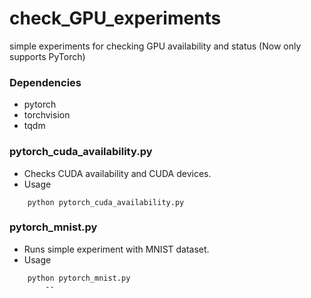 # check_GPU_experiments
simple experiments for checking GPU availability and status (Now only supports PyTorch)

### Dependencies
- pytorch
- torchvision
- tqdm

### pytorch_cuda_availability.py
- Checks CUDA availability and CUDA devices.
- Usage
```
    python pytorch_cuda_availability.py
```

### pytorch_mnist.py
- Runs simple experiment with MNIST dataset.
- Usage
```
    python pytorch_mnist.py
        --
```